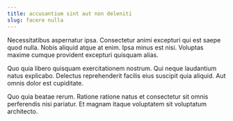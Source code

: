 ```yaml
---
title: accusantium sint aut non deleniti
slug: facere nulla
---
```


Necessitatibus aspernatur ipsa. Consectetur animi excepturi qui est saepe quod nulla. Nobis aliquid atque at enim. Ipsa minus est nisi. Voluptas maxime cumque provident excepturi quisquam alias.

Quo quia libero quisquam exercitationem nostrum. Qui neque laudantium natus explicabo. Delectus reprehenderit facilis eius suscipit quia aliquid. Aut omnis dolor est cupiditate.

Quo quia beatae rerum. Ratione ratione natus et consectetur sit omnis perferendis nisi pariatur. Et magnam itaque voluptatem sit voluptatum architecto.

